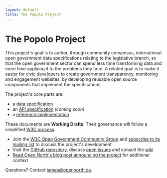 ```yaml
---
layout: default
title: The Popolo Project
---
```

<div class="page-header">
  <h1>The Popolo Project</h1>
</div>

This project's goal is to author, through community consensus, international open government data specifications relating to the legislative branch, so that the open government sector can spend less time transforming data and more time applying it to the problems they face. A related goal is to make it easier for civic developers to create government transparency, monitoring and engagement websites, by developing reusable open source components that implement the specifications.

The project's core parts are:

* a [data specification](data.html)
* an [API specification](api.html) *(coming soon)*
* a [reference implementation](https://github.com/opennorth/popolo)

These documents are **Working Drafts**. Their governance will follow a simplified [W3C process](http://www.w3.org/Consortium/Process/).

* Join the [W3C Open Government Community Group](http://www.w3.org/community/opengov/) and [subscribe to its mailing list](http://lists.w3.org/Archives/Public/public-opengov/) to discuss the project's development
* Visit the [GitHub repository](https://github.com/opennorth/popolo-standard/tree/gh-pages), discuss [open issues](https://github.com/opennorth/popolo-standard/issues) and consult the [wiki](https://github.com/opennorth/popolo-standard/wiki/Data-standard-wiki)
* [Read Open North's blog post announcing the project](http://blog.opennorth.ca/2013/02/21/update-on-opengovernment/) for additional context

Questions? Contact [james@opennorth.ca](mailto:james@opennorth.ca).
